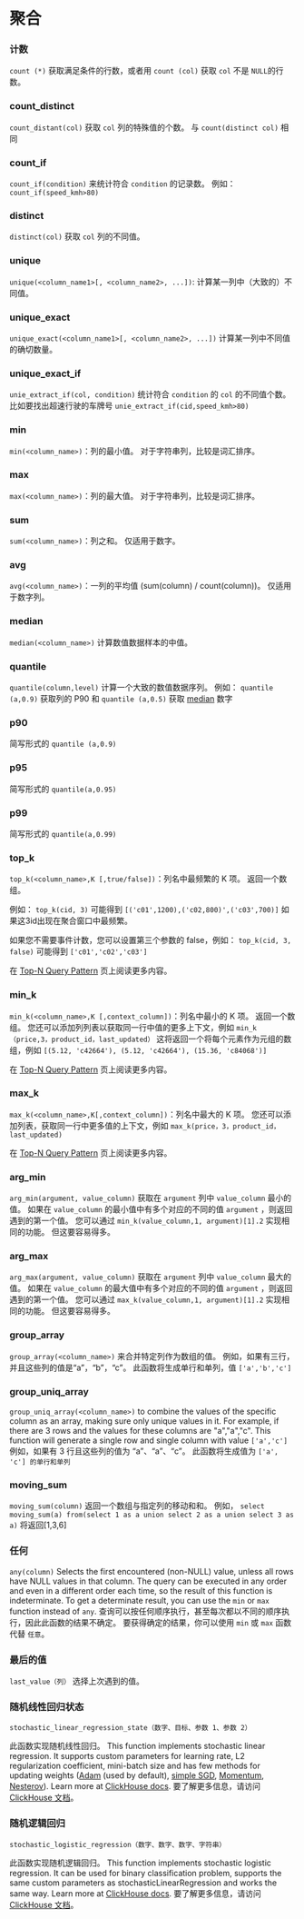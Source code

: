 # 聚合

### 计数

`count (*)` 获取满足条件的行数，或者用 `count (col)` 获取 `col` 不是 `NULL`的行数。

### count_distinct

`count_distant(col)` 获取 `col` 列的特殊值的个数。 与 `count(distinct col)` 相同

### count_if

`count_if(condition)` 来统计符合 `condition` 的记录数。 例如： `count_if(speed_kmh>80)`

### distinct

`distinct(col)` 获取 `col` 列的不同值。

### unique

`unique(<column_name1>[, <column_name2>, ...])`: 计算某一列中（大致的）不同值。

### unique_exact

`unique_exact(<column_name1>[, <column_name2>, ...])` 计算某一列中不同值的确切数量。

### unique_exact_if

`unie_extract_if(col, condition)` 统计符合 `condition` 的 `col` 的不同值个数。 比如要找出超速行驶的车牌号 `unie_extract_if(cid,speed_kmh>80)`

### min

`min(<column_name>)`：列的最小值。 对于字符串列，比较是词汇排序。

### max

`max(<column_name>)`：列的最大值。 对于字符串列，比较是词汇排序。

### sum

`sum(<column_name>)`：列之和。 仅适用于数字。

### avg

`avg(<column_name>)`：一列的平均值 (sum(column) / count(column))。 仅适用于数字列。

### median

`median(<column_name>)` 计算数值数据样本的中值。

### quantile

`quantile(column,level)` 计算一个大致的数值数据序列。 例如： `quantile (a,0.9)` 获取列的 P90 和 `quantile (a,0.5)` 获取 [median](#median) 数字

### p90

简写形式的 `quantile (a,0.9)`

### p95

简写形式的 `quantile(a,0.95)`

### p99

简写形式的 `quantile(a,0.99)`

### top_k

`top_k(<column_name>,K [,true/false])`：列名中最频繁的 K 项。 返回一个数组。

例如： `top_k(cid, 3)` 可能得到 `[('c01',1200),('c02,800)',('c03',700)]` 如果这3id出现在聚合窗口中最频繁。

如果您不需要事件计数，您可以设置第三个参数的 false，例如： `top_k(cid, 3, false)` 可能得到 `['c01','c02','c03']`

在 [Top-N Query Pattern](sql-pattern-topn) 页上阅读更多内容。

### min_k

`min_k(<column_name>,K [,context_column])`：列名中最小的 K 项。 返回一个数组。 您还可以添加列列表以获取同一行中值的更多上下文，例如 `min_k（price,3，product_id，last_updated）` 这将返回一个将每个元素作为元组的数组，例如 `[(5.12, 'c42664'), (5.12, 'c42664'), (15.36, 'c84068')]`

在 [Top-N Query Pattern](sql-pattern-topn) 页上阅读更多内容。

### max_k

`max_k(<column_name>,K[,context_column])`：列名中最大的 K 项。 您还可以添加列表，获取同一行中更多值的上下文，例如 `max_k(price，3，product_id，last_updated)`

在 [Top-N Query Pattern](sql-pattern-topn) 页上阅读更多内容。

### arg_min

`arg_min(argument, value_column)` 获取在 `argument` 列中 `value_column` 最小的值。 如果在 `value_column` 的最小值中有多个对应的不同的值 `argument` ，则返回遇到的第一个值。 您可以通过 `min_k(value_column,1, argument)[1].2` 实现相同的功能。 但这要容易得多。

### arg_max

`arg_max(argument, value_column)` 获取在 `argument` 列中 `value_column` 最大的值。 如果在 `value_column` 的最大值中有多个对应的不同的值 `argument` ，则返回遇到的第一个值。 您可以通过 `max_k(value_column,1, argument)[1].2` 实现相同的功能。 但这要容易得多。

### group_array

`group_array(<column_name>)` 来合并特定列作为数组的值。 例如，如果有三行，并且这些列的值是“a”，“b”，“c”。 此函数将生成单行和单列，值 `['a','b','c']`

### group_uniq_array

`group_uniq_array(<column_name>)` to combine the values of the specific column as an array, making sure only unique values in it. For example, if there are 3 rows and the values for these columns are "a","a","c". This function will generate a single row and single column with value `['a','c']` 例如，如果有 3 行且这些列的值为 “a”、“a”、“c”。 此函数将生成值为 `['a', 'c'] 的单行和单列`

### moving_sum

`moving_sum(column)` 返回一个数组与指定列的移动和和。 例如， `select moving_sum(a) from(select 1 as a union select 2 as a union select 3 as a)` 将返回[1,3,6]

### 任何

`any(column)` Selects the first encountered (non-NULL) value, unless all rows have NULL values in that column. The query can be executed in any order and even in a different order each time, so the result of this function is indeterminate. To get a determinate result, you can use the `min` or `max` function instead of `any`. 查询可以按任何顺序执行，甚至每次都以不同的顺序执行，因此此函数的结果不确定。 要获得确定的结果，你可以使用 `min` 或 `max` 函数代替 `任意`。

### 最后的值

`last_value（列）` 选择上次遇到的值。

### 随机线性回归状态

`stochastic_linear_regression_state（数字、目标、参数 1、参数 2）`

此函数实现随机线性回归。 This function implements stochastic linear regression. It supports custom parameters for learning rate, L2 regularization coefficient, mini-batch size and has few methods for updating weights ([Adam](https://en.wikipedia.org/wiki/Stochastic_gradient_descent#Adam) (used by default), [simple SGD](https://en.wikipedia.org/wiki/Stochastic_gradient_descent), [Momentum](https://en.wikipedia.org/wiki/Stochastic_gradient_descent#Momentum), [Nesterov](https://mipt.ru/upload/medialibrary/d7e/41-91.pdf)). Learn more at [ClickHouse docs](https://clickhouse.com/docs/en/sql-reference/aggregate-functions/reference/stochasticlinearregression). 要了解更多信息，请访问 [ClickHouse 文档](https://clickhouse.com/docs/en/sql-reference/aggregate-functions/reference/stochasticlinearregression)。

### 随机逻辑回归

`stochastic_logistic_regression（数字、数字、数字、字符串）`

此函数实现随机逻辑回归。 This function implements stochastic logistic regression. It can be used for binary classification problem, supports the same custom parameters as stochasticLinearRegression and works the same way. Learn more at [ClickHouse docs](https://clickhouse.com/docs/en/sql-reference/aggregate-functions/reference/stochasticlogisticregression). 要了解更多信息，请访问 [ClickHouse 文档](https://clickhouse.com/docs/en/sql-reference/aggregate-functions/reference/stochasticlogisticregression)。
